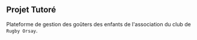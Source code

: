 ## Projet Tutoré

Plateforme de gestion des goûters des enfants de l'association du club de `Rugby Orsay`.